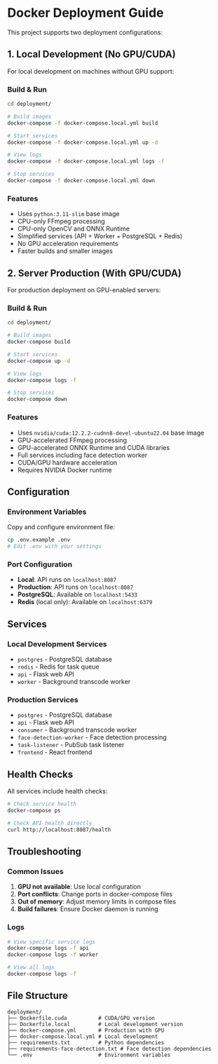 # Docker Deployment Guide

This project supports two deployment configurations:

## 1. Local Development (No GPU/CUDA)

For local development on machines without GPU support:

### Build & Run
```bash
cd deployment/

# Build images
docker-compose -f docker-compose.local.yml build

# Start services
docker-compose -f docker-compose.local.yml up -d

# View logs
docker-compose -f docker-compose.local.yml logs -f

# Stop services
docker-compose -f docker-compose.local.yml down
```

### Features
- Uses `python:3.11-slim` base image
- CPU-only FFmpeg processing
- CPU-only OpenCV and ONNX Runtime
- Simplified services (API + Worker + PostgreSQL + Redis)
- No GPU acceleration requirements
- Faster builds and smaller images

## 2. Server Production (With GPU/CUDA)

For production deployment on GPU-enabled servers:

### Build & Run
```bash
cd deployment/

# Build images
docker-compose build

# Start services
docker-compose up -d

# View logs
docker-compose logs -f

# Stop services
docker-compose down
```

### Features
- Uses `nvidia/cuda:12.2.2-cudnn8-devel-ubuntu22.04` base image
- GPU-accelerated FFmpeg processing
- GPU-accelerated ONNX Runtime and CUDA libraries
- Full services including face detection worker
- CUDA/GPU hardware acceleration
- Requires NVIDIA Docker runtime

## Configuration

### Environment Variables
Copy and configure environment file:
```bash
cp .env.example .env
# Edit .env with your settings
```

### Port Configuration
- **Local**: API runs on `localhost:8087`
- **Production**: API runs on `localhost:8087`
- **PostgreSQL**: Available on `localhost:5433`
- **Redis** (local only): Available on `localhost:6379`

## Services

### Local Development Services
- `postgres` - PostgreSQL database
- `redis` - Redis for task queue
- `api` - Flask web API
- `worker` - Background transcode worker

### Production Services
- `postgres` - PostgreSQL database
- `api` - Flask web API
- `consumer` - Background transcode worker
- `face-detection-worker` - Face detection processing
- `task-listener` - PubSub task listener
- `frontend` - React frontend

## Health Checks

All services include health checks:
```bash
# Check service health
docker-compose ps

# Check API health directly
curl http://localhost:8087/health
```

## Troubleshooting

### Common Issues

1. **GPU not available**: Use local configuration
2. **Port conflicts**: Change ports in docker-compose files
3. **Out of memory**: Adjust memory limits in compose files
4. **Build failures**: Ensure Docker daemon is running

### Logs
```bash
# View specific service logs
docker-compose logs -f api
docker-compose logs -f worker

# View all logs
docker-compose logs -f
```

## File Structure

```
deployment/
├── Dockerfile.cuda          # CUDA/GPU version
├── Dockerfile.local         # Local development version
├── docker-compose.yml       # Production with GPU
├── docker-compose.local.yml # Local development
├── requirements.txt         # Python dependencies
├── requirements-face-detection.txt # Face detection dependencies
└── .env                     # Environment variables
```
